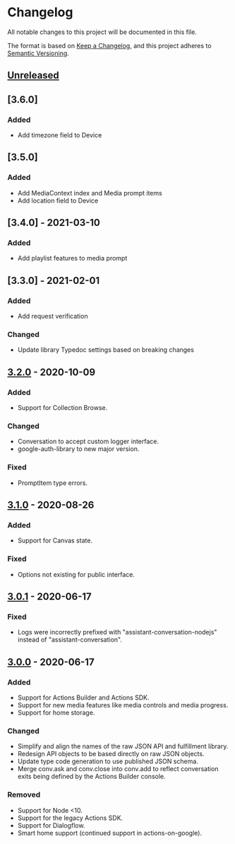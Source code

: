 # Changelog
All notable changes to this project will be documented in this file.

The format is based on [Keep a Changelog](https://keepachangelog.com/en/1.0.0/),
and this project adheres to [Semantic Versioning](https://semver.org/spec/v2.0.0.html).

## [Unreleased]

## [3.6.0]
### Added
- Add timezone field to Device

## [3.5.0]
### Added
- Add MediaContext index and Media prompt items
- Add location field to Device

## [3.4.0] - 2021-03-10
### Added
- Add playlist features to media prompt

## [3.3.0] - 2021-02-01
### Added
- Add request verification

### Changed
- Update library Typedoc settings based on breaking changes

## [3.2.0] - 2020-10-09
### Added
- Support for Collection Browse.

### Changed
- Conversation to accept custom logger interface.
- google-auth-library to new major version.

### Fixed
- PromptItem type errors.

## [3.1.0] - 2020-08-26
### Added
- Support for Canvas state.

### Fixed
- Options not existing for public interface.

## [3.0.1] - 2020-06-17
### Fixed
- Logs were incorrectly prefixed with "assistant-conversation-nodejs" instead of "assistant-conversation".

## [3.0.0] - 2020-06-17
### Added
- Support for Actions Builder and Actions SDK.
- Support for new media features like media controls and media progress.
- Support for home storage.

### Changed
- Simplify and align the names of the raw JSON API and fulfillment library. 
- Redesign API objects to be based directly on raw JSON objects.
- Update type code generation to use published JSON schema.
- Merge conv.ask and conv.close into conv.add to reflect conversation exits being defined by the Actions Builder console.

### Removed
- Support for Node <10.
- Support for the legacy Actions SDK.
- Support for Dialogflow.
- Smart home support (continued support in actions-on-google).

[Unreleased]: https://github.com/actions-on-google/assistant-conversation-nodejs/compare/v3.2.0...HEAD
[3.2.0]: https://github.com/actions-on-google/assistant-conversation-nodejs/compare/v3.1.0...v3.2.0
[3.1.0]: https://github.com/actions-on-google/assistant-conversation-nodejs/compare/v3.0.1...v3.1.0
[3.0.1]: https://github.com/actions-on-google/assistant-conversation-nodejs/compare/v3.0.0...v3.0.1
[3.0.0]: https://github.com/actions-on-google/assistant-conversation-nodejs/releases/tag/v3.0.0
